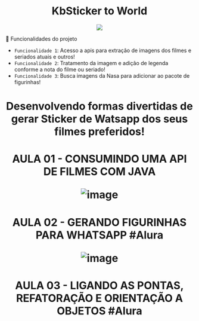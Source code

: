 <h1 align="center"> KbSticker to World </h1>

<p align="center">
<img src="http://img.shields.io/static/v1?label=STATUS&message=EM%20DESENVOLVIMENTO&color=GREEN&style=for-the-badge"/>


:hammer: Funcionalidades do projeto

- `Funcionalidade 1`: Acesso a apis para extração de imagens dos filmes e seriados atuais e outros!
- `Funcionalidade 2`: Tratamento da imagem e adição de legenda conforme a nota do filme ou seriado!
- `Funcionalidade 3`: Busca imagens da Nasa para adicionar ao pacote de figurinhas!

<h1 align ="center"> Desenvolvendo formas divertidas de gerar Sticker de Watsapp dos seus filmes preferidos! </n1> 

<h1 align ="center"> AULA 01 - CONSUMINDO UMA API DE FILMES COM JAVA </n1>

![image](https://user-images.githubusercontent.com/82380632/179967192-a14ebdbb-b7a7-4fc5-9d3b-ef11c574ff11.png)

<h1 align ="center"> AULA 02 - GERANDO FIGURINHAS PARA WHATSAPP #Alura </n1>

![image](https://user-images.githubusercontent.com/82380632/180274004-eb447443-6f4f-4ce8-b247-6b207c5aaa67.png)


<h1 align ="center"> AULA 03 - LIGANDO AS PONTAS, REFATORAÇÃO E ORIENTAÇÃO A OBJETOS #Alura  </n1>


</p>
